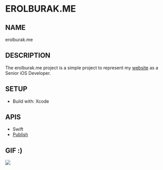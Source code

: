 # EROLBURAK.ME

## NAME
erolburak.me

## DESCRIPTION
The erolburak.me project is a simple project to represent my [website](https://erolburak.me) as a Senior iOS Developer.

## SETUP
- Build with: Xcode

## APIS
- Swift
- [Publish](https://github.com/JohnSundell/Publish)

## GIF :)
<img src="https://media3.giphy.com/media/v1.Y2lkPTc5MGI3NjExdDI3emQxaHl0bm5uZmNsaXRtNzNjcDRvN2s3OXV4NmFxMnR3d2didyZlcD12MV9pbnRlcm5hbF9naWZfYnlfaWQmY3Q9Zw/Ws6T5PN7wHv3cY8xy8/giphy.gif"/>
